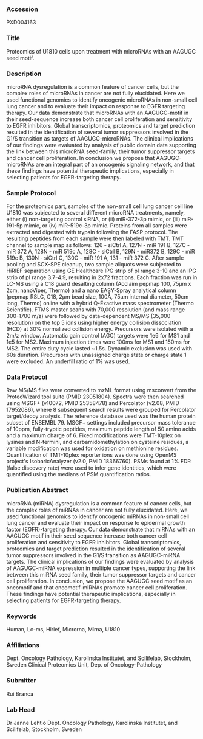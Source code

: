 ### Accession
PXD004163

### Title
Proteomics of U1810 cells upon treatment with microRNAs with an AAGUGC seed motif.

### Description
microRNA dysregulation is a common feature of cancer cells, but the complex roles of microRNAs in cancer are not fully elucidated. Here we used functional genomics to identify oncogenic microRNAs in non-small cell lung cancer and to evaluate their impact on response to EGFR targeting therapy. Our data demonstrate that microRNAs with an AAGUGC-motif in their seed-sequence increase both cancer cell proliferation and sensitivity to EGFR inhibitors. Global transcriptomics, proteomics and target prediction resulted in the identification of several tumor suppressors involved in the G1/S transition as targets of AAGUGC-microRNAs. The clinical implications of our findings were evaluated by analysis of public domain data supporting the link between this microRNA seed-family, their tumor suppressor targets and cancer cell proliferation. In conclusion we propose that AAGUGC-microRNAs are an integral part of an oncogenic signaling network, and that these findings have potential therapeutic implications, especially in selecting patients for EGFR-targeting therapy.

### Sample Protocol
For the proteomics part, samples of the non-small cell lung cancer cell line U1810 was subjected to several different microRNA treatments, namely, either (i) non-targeting control siRNA, or (ii) miR-372-3p mimic, or (iii) miR-191-5p mimic, or (iv) miR-519c-3p mimic. Proteins from all samples were extracted and digested with trypsin following the FASP protocol. The resulting peptides from each sample were then labeled with TMT. TMT channel to sample map as follows: 126 - siCtrl A, 127N - miR 191 B, 127C - miR 372 A, 128N - miR 519c A, 128C - siCtrl B, 129N - miR372 B, 129C - miR 519c B, 130N - siCtrl C, 130C - miR 191 A, 131 - miR 372 C. After sample pooling and SCX-SPE cleanup, two sample aliquots were subjected to HiRIEF separation using GE Healthcare IPG strip of pI range 3-10 and an IPG strip of pI range 3.7-4.9, resulting in 2x72 fractions. Each fraction was run in LC-MS using a C18 guard desalting column (Acclaim pepmap 100, 75µm x 2cm, nanoViper, Thermo) and a nano EASY-Spray analytical column (pepmap RSLC, C18, 2µm bead size, 100Å, 75µm internal diameter, 50cm long, Thermo) online with a hybrid Q-Exactive mass spectrometer (Thermo Scientific). FTMS master scans with 70,000 resolution (and mass range 300-1700 m/z) were followed by data-dependent MS/MS (35,000 resolution) on the top 5 ions using higher energy collision dissociation (HCD) at 30% normalized collision energy. Precursors were isolated with a 2m/z window. Automatic gain control (AGC) targets were 1e6 for MS1 and 1e5 for MS2. Maximum injection times were 100ms for MS1 and 150ms for MS2. The entire duty cycle lasted ~1.5s. Dynamic exclusion was used with 60s duration. Precursors with unassigned charge state or charge state 1 were excluded. An underfill ratio of 1% was used.

### Data Protocol
Raw MS/MS files were converted to mzML format using msconvert from the ProteoWizard tool suite (PMID 23051804). Spectra were then searched using MSGF+ (v10072, PMID 25358478) and Percolator (v2.08, PMID 17952086), where 8 subsequent search results were grouped for Percolator target/decoy analysis. The reference database used was the human protein subset of ENSEMBL 79. MSGF+ settings included precursor mass tolerance of 10ppm, fully-tryptic peptides, maximum peptide length of 50 amino acids and a maximum charge of 6. Fixed modifications were TMT-10plex on lysines and N-termini, and carbamidomethylation on cysteine residues, a variable modification was used for oxidation on methionine residues. Quantification of TMT-10plex reporter ions was done using OpenMS project's IsobaricAnalyzer (v2.0, PMID 18366760). PSMs found at 1% FDR (false discovery rate) were used to infer gene identities, which were quantified using the medians of PSM quantification ratios.

### Publication Abstract
microRNA (miRNA) dysregulation is a common feature of cancer cells, but the complex roles of miRNAs in cancer are not fully elucidated. Here, we used functional genomics to identify oncogenic miRNAs in non-small cell lung cancer and evaluate their impact on response to epidermal growth factor (EGFR)-targeting therapy. Our data demonstrate that miRNAs with an AAGUGC motif in their seed sequence increase both cancer cell proliferation and sensitivity to EGFR inhibitors. Global transcriptomics, proteomics and target prediction resulted in the identification of several tumor suppressors involved in the G1/S transition as AAGUGC-miRNA targets. The clinical implications of our findings were evaluated by analysis of AAGUGC-miRNA expression in multiple cancer types, supporting the link between this miRNA seed family, their tumor suppressor targets and cancer cell proliferation. In conclusion, we propose the AAGUGC seed motif as an oncomotif and that oncomotif-miRNAs promote cancer cell proliferation. These findings have potential therapeutic implications, especially in selecting patients for EGFR-targeting therapy.

### Keywords
Human, Lc-ms, Hirief, Microrna, Mirna, U1810

### Affiliations
Dept. Oncology Pathology, Karolinska Institutet, and Scilifelab, Stockholm, Sweden
Clinical Proteomics Unit, Dep. of Oncology-Pathology

### Submitter
Rui Branca

### Lab Head
Dr Janne Lehtiö
Dept. Oncology Pathology, Karolinska Institutet, and Scilifelab, Stockholm, Sweden


